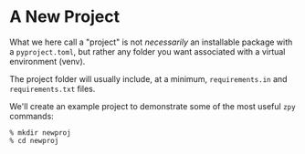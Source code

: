 # A New Project

What we here call a "project" is not *necessarily* an installable
package with a `pyproject.toml`, but rather any folder you want
associated with a virtual environment (venv).

The project folder will usually include, at a minimum,
`requirements.in` and `requirements.txt` files.

We'll create an example project to demonstrate some of the most useful `zpy` commands:

```console
% mkdir newproj
% cd newproj
```

